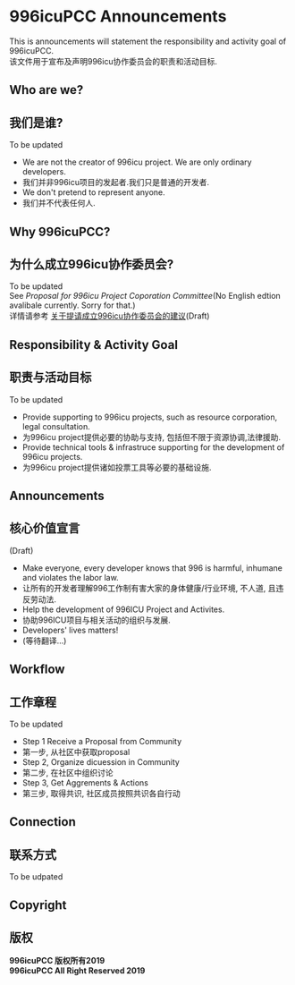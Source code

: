 # 996icuPCC Announcements

This is announcements will statement the responsibility and activity goal of 996icuPCC. <br/>
该文件用于宣布及声明996icu协作委员会的职责和活动目标.

## Who are we?
## 我们是谁?

To be updated
* We are not the creator of 996icu project. We are only ordinary developers.
* 我们并非996icu项目的发起者.我们只是普通的开发者.
* We don't pretend to represent anyone.
* 我们并不代表任何人.

## Why 996icuPCC?
## 为什么成立996icu协作委员会?

To be updated  
See *Proposal for 996icu Project Coporation Committee*(No English edtion avalibale currently. Sorry for that.)  
详情请参考 [关于提请成立996icu协作委员会的建议](/proposal/proposal_for_996icu_project_coporation_committee_zh.CN.md)(Draft)


## Responsibility & Activity Goal
## 职责与活动目标

To be updated
* Provide supporting to 996icu projects, such as resource corporation, legal consultation.
* 为996icu project提供必要的协助与支持, 包括但不限于资源协调,法律援助.
* Provide technical tools & infrastruce supporting for the development of 996icu projects. 
* 为996icu project提供诸如投票工具等必要的基础设施.

## Announcements
## 核心价值宣言

(Draft)
* Make everyone, every developer knows that 996 is harmful, inhumane and violates the labor law.
* 让所有的开发者理解996工作制有害大家的身体健康/行业环境, 不人道, 且违反劳动法.
* Help the development of 996ICU Project and Activites.
* 协助996ICU项目与相关活动的组织与发展.
* Developers' lives matters!
* (等待翻译...)

## Workflow
## 工作章程

To be updated
* Step 1 Receive a Proposal from Community
* 第一步, 从社区中获取proposal
* Step 2, Organize dicuession in Community
* 第二步, 在社区中组织讨论
* Step 3, Get Aggrements & Actions
* 第三步, 取得共识, 社区成员按照共识各自行动

## Connection
## 联系方式

To be udpated

## Copyright
## 版权
**996icuPCC 版权所有2019**   
**996icuPCC All Right Reserved 2019**

